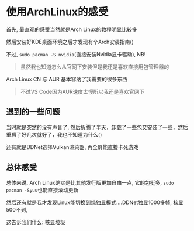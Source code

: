 
# 使用ArchLinux的感受
首先, 最直观的感受当然就是Arch Linux的教程明显比较多

然后安装好KDE桌面环境之后才发现有个Arch安装指南()

不过, `sudo pacman -S nvidia`(直接安装Nvidia显卡驱动), NB!

> 虽然我也知道怎么从官网下安装但是我还是喜欢直接用包管理器的

Arch Linux CN 与 AUR 基本容纳了我需要的很多东西

> 不过VS Code因为AUR速度太慢所以我还是喜欢官网下

## 遇到的一些问题
当时就是突然的没有声音了, 然后折腾了半天，卸载了一些包又安装了一些，然后重启了好几次就好了，我也不知道为什么()

还有就是DDNet选择Vulkan渲染器, 再全屏能直接卡死游戏

## 总体感受

总体来说, Arch Linux确实是比其他发行版更加自由一点, 它的包挺多, `sudo pacman -Syuu`也能直接滚动更新

然后还有就是我才发现Linux能切换到纯独显模式....DDNet独显1000多帧, 核显500不到,

这告诉我们什么: 核显垃圾